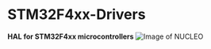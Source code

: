 # STM32F4xx-Drivers
**HAL for STM32F4xx microcontrollers**
![Image of NUCLEO](https://www.rs-online.com/designspark/rel-assets/ds-assets/uploads/images/54bdb3cebd804f91b5fb4b720ab563715.jpg)
